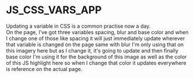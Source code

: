 # JS_CSS_VARS_APP

Updating a variable in CSS is a common practise now a day.  
On the page, I've got three variables spacing, blur and base color 
and when I change one of those like spacing it will just immediately 
update wherever that variable is changed on the page same with blur 
I'm only using that on this imagery here but as I change it, 
it's going to update and then finally base color I'm using it 
for the background of this image as well as the color of this JS highlight 
here so when I change that color it updates everywhere is reference on the actual page.
